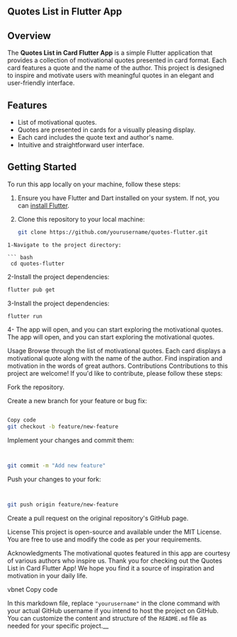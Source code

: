 ## Quotes List in Flutter App

## Overview

The **Quotes List in Card Flutter App** is a simple Flutter application that provides a collection
of motivational quotes presented in card format. Each card features a quote and the name of the
author. This project is designed to inspire and motivate users with meaningful quotes in an elegant
and user-friendly interface.

## Features

- List of motivational quotes.
- Quotes are presented in cards for a visually pleasing display.
- Each card includes the quote text and author's name.
- Intuitive and straightforward user interface.

## Getting Started

To run this app locally on your machine, follow these steps:

1. Ensure you have Flutter and Dart installed on your system. If not, you
   can [install Flutter](https://flutter.dev/docs/get-started/install).

2. Clone this repository to your local machine:

   ```bash
   git clone https://github.com/yourusername/quotes-flutter.git

```
1-Navigate to the project directory:

``` bash
 cd quotes-flutter
 ```

2-Install the project dependencies:

``` bash
flutter pub get
 ```

3-Install the project dependencies:

``` bash
flutter run
 ```

4- The app will open, and you can start exploring the motivational quotes.
The app will open, and you can start exploring the motivational quotes.

Usage
Browse through the list of motivational quotes.
Each card displays a motivational quote along with the name of the author.
Find inspiration and motivation in the words of great authors.
Contributions
Contributions to this project are welcome! If you'd like to contribute, please follow these steps:

Fork the repository.

Create a new branch for your feature or bug fix:

``` bash

Copy code
git checkout -b feature/new-feature
```

Implement your changes and commit them:

``` bash


git commit -m "Add new feature"
```

Push your changes to your fork:

``` bash


git push origin feature/new-feature
```

Create a pull request on the original repository's GitHub page.

License
This project is open-source and available under the MIT License. You are free to use and modify the
code as per your requirements.

Acknowledgments
The motivational quotes featured in this app are courtesy of various authors who inspire us.
Thank you for checking out the Quotes List in Card Flutter App! We hope you find it a source of
inspiration and motivation in your daily life.

vbnet
Copy code

In this markdown file, replace `"yourusername"` in the clone command with your actual GitHub
username if you intend to host the project on GitHub. You can customize the content and structure of
the `README.md` file as needed for your specific project.__




